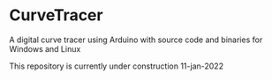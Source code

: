 # CurveTracer
A digital curve tracer using Arduino with source code and binaries for Windows and Linux

This repository is currently under construction
11-jan-2022
